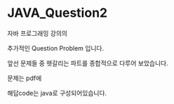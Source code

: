 # JAVA_Question2

자바 프로그래밍 강의의

추가적인 Question Problem 입니다.

앞선 문제들 중 헷갈리는 파트를 종합적으로 다루어 보았습니다.

문제는 pdf에

해답code는 java로 구성되어있습니다.

